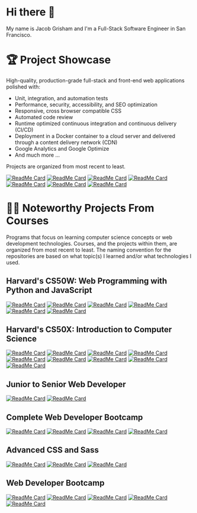 # Hi there 👋
My name is Jacob Grisham and I'm a Full-Stack Software Engineer in San Francisco.

# 🏆 Project Showcase
High-quality, production-grade full-stack and front-end web applications polished with:
- Unit, integration, and automation tests
- Performance, security, accessibility, and SEO optimization
- Responsive, cross browser compatible CSS
- Automated code review
- Runtime optimized continuous integration and continuous delivery (CI/CD)
- Deployment in a Docker container to a cloud server and delivered through a content delivery network (CDN)
- Google Analytics and Google Optimize
- And much more ...

Projects are organized from most recent to least.

[![ReadMe Card](https://github-readme-stats.vercel.app/api/pin/?username=JacobGrisham&repo=Synthetic-Biology-LIMS&title_color=fff&text_color=fff&bg_color=30373C&border_color=93291E)](https://github.com/JacobGrisham/Synthetic-Biology-LIMS)
[![ReadMe Card](https://github-readme-stats.vercel.app/api/pin/?username=JacobGrisham&repo=Next.js-Docker-Redis-Sessions-JWT&title_color=fff&text_color=fff&bg_color=30373C&border_color=8E2DE2)](https://github.com/JacobGrisham/Next.js-Docker-Redis-Sessions-JWT)
[![ReadMe Card](https://github-readme-stats.vercel.app/api/pin/?username=JacobGrisham&repo=React.js-Advanced-Hooks-and-Redux&title_color=fff&text_color=fff&bg_color=30373C&border_color=8E2DE2)](https://github.com/JacobGrisham/React.js-Advanced-Hooks-and-Redux)
[![ReadMe Card](https://github-readme-stats.vercel.app/api/pin/?username=JacobGrisham&repo=Data-Structures-and-Algorithms-Visualizer&title_color=fff&text_color=fff&bg_color=30373C&border_color=93291E)](https://github.com/JacobGrisham/Data-Structures-and-Algorithms-Visualizer)
[![ReadMe Card](https://github-readme-stats.vercel.app/api/pin/?username=JacobGrisham&repo=Finance-Full-Stack-Web-App-using-Flask-and-SQL&title_color=fff&text_color=fff&bg_color=30373C&border_color=93291E)](https://github.com/JacobGrisham/Finance-Full-Stack-Web-App-using-Flask-and-SQL)
[![ReadMe Card](https://github-readme-stats.vercel.app/api/pin/?username=JacobGrisham&repo=Professional-Portfolio&title_color=fff&text_color=fff&bg_color=30373C&border_color=FFD200)](https://github.com/JacobGrisham/Professional-Portfolio)
[![ReadMe Card](https://github-readme-stats.vercel.app/api/pin/?username=JacobGrisham&repo=YelpCamp&title_color=fff&text_color=fff&bg_color=30373C&border_color=ffffff)](https://github.com/JacobGrisham/YelpCamp)

# 👩‍🏫 Noteworthy Projects From Courses
Programs that focus on learning computer science concepts or web development technologies. Courses, and the projects within them, are organized from most recent to least. The naming convention for the repositories are based on what topic(s) I learned and/or what technologies I used.

## Harvard's CS50W: Web Programming with Python and JavaScript
[![ReadMe Card](https://github-readme-stats.vercel.app/api/pin/?username=JacobGrisham&repo=Synthetic-Biology-LIMS&title_color=fff&text_color=fff&bg_color=30373C&border_color=93291E)](https://github.com/JacobGrisham/Synthetic-Biology-LIMS)
[![ReadMe Card](https://github-readme-stats.vercel.app/api/pin/?username=JacobGrisham&repo=Network-Single-Page-Full-Stack-Web-App-using-Django-and-Javascript&title_color=fff&text_color=fff&bg_color=30373C&border_color=93291E)](https://github.com/JacobGrisham/Network-Single-Page-Full-Stack-Web-App-using-Django-and-Javascript)
[![ReadMe Card](https://github-readme-stats.vercel.app/api/pin/?username=JacobGrisham&repo=Mail-Single-Page-Full-Stack-Web-App-using-Django-and-Javascript&title_color=fff&text_color=fff&bg_color=30373C&border_color=93291E)](https://github.com/JacobGrisham/Mail-Single-Page-Full-Stack-Web-App-using-Django-and-Javascript)
[![ReadMe Card](https://github-readme-stats.vercel.app/api/pin/?username=JacobGrisham&repo=Commerce-Full-Stack-Web-App-using-Django&title_color=fff&text_color=fff&bg_color=30373C&border_color=93291E)](https://github.com/JacobGrisham/Commerce-Full-Stack-Web-App-using-Django)
[![ReadMe Card](https://github-readme-stats.vercel.app/api/pin/?username=JacobGrisham&repo=Wiki-Full-Stack-Web-App-using-Django&title_color=fff&text_color=fff&bg_color=30373C&border_color=93291E)](https://github.com/JacobGrisham/Wiki-Full-Stack-Web-App-using-Django)
[![ReadMe Card](https://github-readme-stats.vercel.app/api/pin/?username=JacobGrisham&repo=Google-Homepage-HTML-and-CSS&title_color=fff&text_color=fff&bg_color=30373C&border_color=93291E)](https://github.com/JacobGrisham/Google-Homepage-HTML-and-CSS)

## Harvard's CS50X: Introduction to Computer Science
[![ReadMe Card](https://github-readme-stats.vercel.app/api/pin/?username=JacobGrisham&repo=Data-Structures-and-Algorithms-Visualizer&title_color=fff&text_color=fff&bg_color=30373C&border_color=93291E)](https://github.com/JacobGrisham/Data-Structures-and-Algorithms-Visualizer)
[![ReadMe Card](https://github-readme-stats.vercel.app/api/pin/?username=JacobGrisham&repo=Finance-Full-Stack-Web-App-using-Flask-and-SQL&title_color=fff&text_color=fff&bg_color=30373C&border_color=93291E)](https://github.com/JacobGrisham/Finance-Full-Stack-Web-App-using-Flask-and-SQL)
[![ReadMe Card](https://github-readme-stats.vercel.app/api/pin/?username=JacobGrisham&repo=Star-Wars-Front-End-Web-App-using-Flask&title_color=fff&text_color=fff&bg_color=30373C&border_color=93291E)](https://github.com/JacobGrisham/Star-Wars-Front-End-Web-App-using-Flask)
[![ReadMe Card](https://github-readme-stats.vercel.app/api/pin/?username=JacobGrisham&repo=DNA-Identification-Algorithm-using-Python&title_color=fff&text_color=fff&bg_color=30373C&border_color=93291E)](https://github.com/JacobGrisham/DNA-Identification-Algorithm-using-Python)
[![ReadMe Card](https://github-readme-stats.vercel.app/api/pin/?username=JacobGrisham&repo=Spell-Checker-Data-Structures-using-C&title_color=fff&text_color=fff&bg_color=30373C&border_color=93291E)](https://github.com/JacobGrisham/Spell-Checker-Data-Structures-using-C)
[![ReadMe Card](https://github-readme-stats.vercel.app/api/pin/?username=JacobGrisham&repo=Photo-Filters-and-Memory-using-C&title_color=fff&text_color=fff&bg_color=30373C&border_color=93291E)](https://github.com/JacobGrisham/Photo-Filters-and-Memory-using-C)
[![ReadMe Card](https://github-readme-stats.vercel.app/api/pin/?username=JacobGrisham&repo=Photo-Recovery-and-Memory-using-C&title_color=fff&text_color=fff&bg_color=30373C&border_color=93291E)](https://github.com/JacobGrisham/Photo-Recovery-and-Memory-using-C)
[![ReadMe Card](https://github-readme-stats.vercel.app/api/pin/?username=JacobGrisham&repo=Text-Analysis-Arrays-using-C&title_color=fff&text_color=fff&bg_color=30373C&border_color=93291E)](https://github.com/JacobGrisham/Text-Analysis-Arrays-using-C)
[![ReadMe Card](https://github-readme-stats.vercel.app/api/pin/?username=JacobGrisham&repo=Encryption-Arrays-using-C&title_color=fff&text_color=fff&bg_color=30373C&border_color=93291E)](https://github.com/JacobGrisham/Encryption-Arrays-using-C)

## Junior to Senior Web Developer
[![ReadMe Card](https://github-readme-stats.vercel.app/api/pin/?username=JacobGrisham&repo=Next.js-Docker-Redis-Sessions-JWT&title_color=fff&text_color=fff&bg_color=30373C&border_color=8E2DE2)](https://github.com/JacobGrisham/Next.js-Docker-Redis-Sessions-JWT)
[![ReadMe Card](https://github-readme-stats.vercel.app/api/pin/?username=JacobGrisham&repo=React.js-Advanced-Hooks-and-Redux&title_color=fff&text_color=fff&bg_color=30373C&border_color=8E2DE2)](https://github.com/JacobGrisham/React.js-Advanced-Hooks-and-Redux)

## Complete Web Developer Bootcamp
[![ReadMe Card](https://github-readme-stats.vercel.app/api/pin/?username=JacobGrisham&repo=React.js-Advanced&&title_color=fff&text_color=fff&bg_color=30373C&border_color=00c6ff)](https://github.com/JacobGrisham/React.js-Advanced)
[![ReadMe Card](https://github-readme-stats.vercel.app/api/pin/?username=JacobGrisham&repo=React.js-Fundamentals&&title_color=fff&text_color=fff&bg_color=30373C&border_color=00c6ff)](https://github.com/JacobGrisham/React.js-Fundamentals)
[![ReadMe Card](https://github-readme-stats.vercel.app/api/pin/?username=JacobGrisham&repo=DOM-Manipulation-using-Javascript-and-Jquery&&title_color=fff&text_color=fff&bg_color=30373C&border_color=00c6ff)](https://github.com/JacobGrisham/DOM-Manipulation-using-Javascript-and-Jquery)
[![ReadMe Card](https://github-readme-stats.vercel.app/api/pin/?username=JacobGrisham&repo=DOM-Manipulation-using-Javascript&&title_color=fff&text_color=fff&bg_color=30373C&border_color=00c6ff)](https://github.com/JacobGrisham/DOM-Manipulation-using-Javascript)

## Advanced CSS and Sass
[![ReadMe Card](https://github-readme-stats.vercel.app/api/pin/?username=JacobGrisham&repo=Grid-Layout-with-Responsive-Design&&title_color=fff&text_color=fff&bg_color=30373C&border_color=52c234)](https://github.com/JacobGrisham/Grid-Layout-with-Responsive-Design)
[![ReadMe Card](https://github-readme-stats.vercel.app/api/pin/?username=JacobGrisham&repo=Flexbox-Layout-with-Responsive-Design&&title_color=fff&text_color=fff&bg_color=30373C&border_color=52c234)](https://github.com/JacobGrisham/Flexbox-Layout-with-Responsive-Design)
[![ReadMe Card](https://github-readme-stats.vercel.app/api/pin/?username=JacobGrisham&repo=Float-Layout-with-Advanced-Responsive-Design&&title_color=fff&text_color=fff&bg_color=30373C&border_color=52c234)](https://github.com/JacobGrisham/Float-Layout-with-Advanced-Responsive-Design)

## Web Developer Bootcamp
[![ReadMe Card](https://github-readme-stats.vercel.app/api/pin/?username=JacobGrisham&repo=YelpCamp&title_color=fff&text_color=fff&bg_color=30373C&border_color=ffffff)](https://github.com/JacobGrisham/YelpCamp)
[![ReadMe Card](https://github-readme-stats.vercel.app/api/pin/?username=JacobGrisham&repo=Advanced-Express.js&&title_color=fff&text_color=fff&bg_color=30373C&border_color=ffffff)](https://github.com/JacobGrisham/Advanced-Express.js)
[![ReadMe Card](https://github-readme-stats.vercel.app/api/pin/?username=JacobGrisham&repo=Introduction-to-API-s&&title_color=fff&text_color=fff&bg_color=30373C&border_color=ffffff)](https://github.com/JacobGrisham/Introduction-to-API-s)
[![ReadMe Card](https://github-readme-stats.vercel.app/api/pin/?username=JacobGrisham&repo=Authentication&&title_color=fff&text_color=fff&bg_color=30373C&border_color=ffffff)](https://github.com/JacobGrisham/Authentication)
[![ReadMe Card](https://github-readme-stats.vercel.app/api/pin/?username=JacobGrisham&repo=RESTful-Routing&&title_color=fff&text_color=fff&bg_color=30373C&border_color=ffffff)](https://github.com/JacobGrisham/RESTful-Routing)
